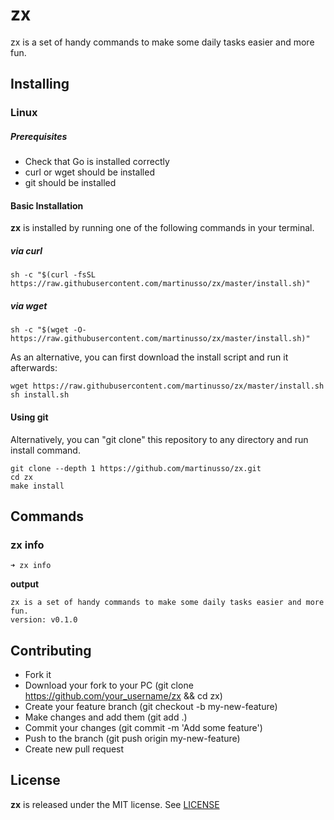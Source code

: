 # zx

zx is a set of handy commands to make some daily tasks easier and more fun.

## Installing

### Linux

##### Prerequisites

- Check that Go is installed correctly
- curl or wget should be installed
- git should be installed

#### Basic Installation

**zx** is installed by running one of the following commands in your terminal.

##### via curl

```
sh -c "$(curl -fsSL https://raw.githubusercontent.com/martinusso/zx/master/install.sh)"
```
##### via wget

```
sh -c "$(wget -O- https://raw.githubusercontent.com/martinusso/zx/master/install.sh)"
```

As an alternative, you can first download the install script and run it afterwards:

```
wget https://raw.githubusercontent.com/martinusso/zx/master/install.sh
sh install.sh
```

#### Using git

Alternatively, you can "git clone" this repository to any directory and run install command.

```
git clone --depth 1 https://github.com/martinusso/zx.git
cd zx
make install
```
## Commands

### zx info

`➜ zx info`

**output**
```
zx is a set of handy commands to make some daily tasks easier and more fun.
version: v0.1.0
```

## Contributing

- Fork it
- Download your fork to your PC (git clone https://github.com/your_username/zx && cd zx)
- Create your feature branch (git checkout -b my-new-feature)
- Make changes and add them (git add .)
- Commit your changes (git commit -m 'Add some feature')
- Push to the branch (git push origin my-new-feature)
- Create new pull request

## License

**zx** is released under the MIT license. See [LICENSE](https://github.com/martinusso/zx/blob/master/LICENSE)

